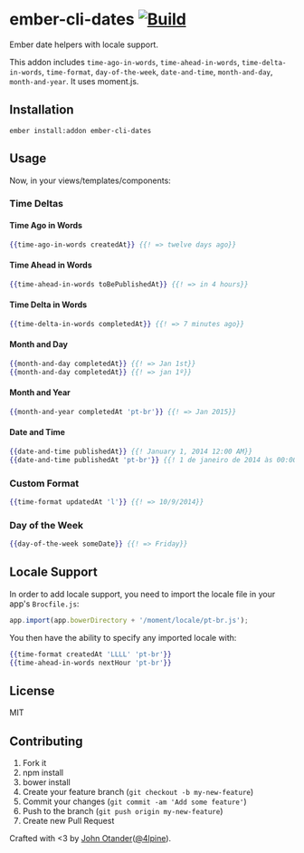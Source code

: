 # ember-cli-dates [![Build](https://travis-ci.org/johnotander/ember-cli-dates.svg?branch=master)](https://travis-ci.org/johnotander/ember-cli-dates)

Ember date helpers with locale support.

This addon includes `time-ago-in-words`, `time-ahead-in-words`, `time-delta-in-words`,
`time-format`, `day-of-the-week`, `date-and-time`, `month-and-day`, `month-and-year`.
It uses moment.js.

## Installation

```
ember install:addon ember-cli-dates
```

## Usage

Now, in your views/templates/components:

### Time Deltas

#### Time Ago in Words

```hbs
{{time-ago-in-words createdAt}} {{! => twelve days ago}}
```

#### Time Ahead in Words

```hbs
{{time-ahead-in-words toBePublishedAt}} {{! => in 4 hours}}
```

#### Time Delta in Words

```hbs
{{time-delta-in-words completedAt}} {{! => 7 minutes ago}}
```

#### Month and Day

```hbs
{{month-and-day completedAt}} {{! => Jan 1st}}
{{month-and-day completedAt}} {{! => jan 1º}}
```

#### Month and Year

```hbs
{{month-and-year completedAt 'pt-br'}} {{! => Jan 2015}}
```

#### Date and Time

```hbs
{{date-and-time publishedAt}} {{! January 1, 2014 12:00 AM}}
{{date-and-time publishedAt 'pt-br'}} {{! 1 de janeiro de 2014 às 00:00}}
```

### Custom Format

```hbs
{{time-format updatedAt 'l'}} {{! => 10/9/2014}}
```

### Day of the Week

```hbs
{{day-of-the-week someDate}} {{! => Friday}}
```

## Locale Support

In order to add locale support, you need to import the locale file in your app's `Brocfile.js`:

```js
app.import(app.bowerDirectory + '/moment/locale/pt-br.js');
```

You then have the ability to specify any imported locale with:

```hbs
{{time-format createdAt 'LLLL' 'pt-br'}}
{{time-ahead-in-words nextHour 'pt-br'}}
```

## License

MIT

## Contributing

1. Fork it
2. npm install
3. bower install
4. Create your feature branch (`git checkout -b my-new-feature`)
5. Commit your changes (`git commit -am 'Add some feature'`)
6. Push to the branch (`git push origin my-new-feature`)
7. Create new Pull Request

Crafted with <3 by [John Otander](http://johnotander.com)([@4lpine](https://twitter.com/4lpine)).
